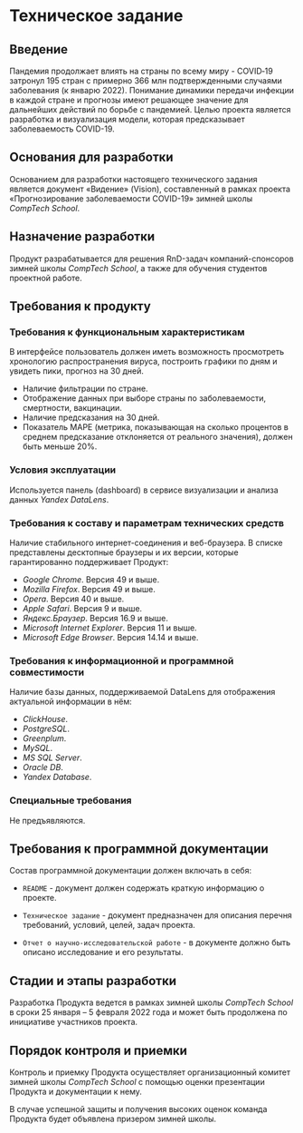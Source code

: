 # Техническое задание
 
## Введение

Пандемия продолжает влиять на страны по всему миру - COVID‐19 затронул 195 стран с примерно 366 млн подтвержденными случаями заболевания (к январю 2022). Понимание динамики передачи инфекции в каждой стране и прогнозы имеют решающее значение для дальнейших действий по борьбе с пандемией. Целью проекта является разработка и визуализация модели, которая предсказывает заболеваемость COVID-19.

## Основания для разработки

Основанием для разработки настоящего технического задания является документ «Видение» (Vision), составленный в рамках проекта «Прогнозирование заболеваемости COVID-19» зимней школы *CompTech School*.
 
## Назначение разработки

Продукт разрабатывается для решения RnD-задач компаний-спонсоров зимней школы *CompTech School*, а также для обучения студентов проектной работе.

## Требования к продукту
 
### Требования к функциональным характеристикам

В интерфейсе пользователь должен иметь возможность просмотреть хронологию распространения вируса, построить графики по дням и увидеть пики, прогноз на 30 дней.

- Наличие фильтрации по стране.
- Отображение данных при выборе страны по заболеваемости, смертности, вакцинации.
- Наличие предсказания на 30 дней.
- Показатель MAPE (метрика, показывающая на сколько процентов в среднем предсказание отклоняется от реального значения), должен быть меньше 20%.

### Условия эксплуатации

Используется панель (dashboard) в сервисе визуализации и анализа данных *Yandex DataLens*.

### Требования к составу и параметрам технических средств

Наличие стабильного интернет-соединения и веб-браузера. В списке представлены десктопные браузеры и их версии, которые гарантированно поддерживает Продукт:
- *Google Chrome*. Версия 49 и выше.
- *Mozilla Firefox*. Версия 49 и выше.
- *Opera*. Версия 40 и выше.
- *Apple Safari*. Версия 9 и выше.
- *Яндекс.Браузер*. Версия 16.9 и выше.
- *Microsoft Internet Explorer*. Версия 11 и выше.
- *Microsoft Edge Browser*. Версия 14.14 и выше.

### Требования к информационной и программной совместимости

Наличие базы данных, поддерживаемой DataLens для отображения актуальной информации в нём:
- *ClickHouse*.
- *PostgreSQL*.
- *Greenplum*.
- *MySQL*.
- *MS SQL Server*.
- *Oracle DB*.
- *Yandex Database*.
 
### Специальные требования

Не предъявляются.

## Требования к программной документации

Состав программной документации должен включать в себя: 

- `README` - документ должен содержать краткую информацию о проекте.

- `Техническое задание` - документ предназначен для описания перечня 
требований, условий, целей, задач проекта.

- `Отчет о научно-исследовательской работе` - в документе должно быть 
описано исследование и его результаты.

## Стадии и этапы разработки

Разработка Продукта ведется в рамках зимней школы *CompTech School* в сроки 25 января – 5 февраля 2022 года и может быть продолжена по инициативе 
участников проекта.
 
## Порядок контроля и приемки

Контроль и приемку Продукта осуществляет организационный комитет зимней школы *CompTech School* с помощью оценки презентации Продукта и документации
к нему.

В случае успешной защиты и получения высоких оценок команда Продукта будет объявлена призером зимней школы.
